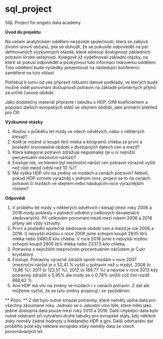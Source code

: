 ﻿# sql_project
SQL Project for engeto data academy 

**Úvod do projektu**

Na vašem analytickém oddělení nezávislé společnosti, která se zabývá životní úrovní občanů, jste se dohodli, že se pokusíte odpovědět na pár definovaných výzkumných otázek, které adresují dostupnost základních potravin široké veřejnosti. Kolegové již vydefinovali základní otázky, na které se pokusí odpovědět a poskytnout tuto informaci tiskovému oddělení. Toto oddělení bude výsledky prezentovat na následující konferenci zaměřené na tuto oblast.

Potřebují k tomu od vás připravit robustní datové podklady, ve kterých bude možné vidět porovnání dostupnosti potravin na základě průměrných příjmů za určité časové období.

Jako dodatečný materiál připravte i tabulku s HDP, GINI koeficientem a populací dalších evropských států ve stejném období, jako primární přehled pro ČR.

**Výzkumné otázky**

1. Rostou v průběhu let mzdy ve všech odvětvích, nebo v některých klesají?
2. Kolik je možné si koupit litrů mléka a kilogramů chleba za první a poslední srovnatelné období v dostupných datech cen a mezd?
3. Která kategorie potravin zdražuje nejpomaleji (je u ní nejnižší percentuální meziroční nárůst)?
4. Existuje rok, ve kterém byl meziroční nárůst cen potravin výrazně vyšší než růst mezd (větší než 10 %)?
5. Má výška HDP vliv na změny ve mzdách a cenách potravin? Neboli, pokud HDP vzroste výrazněji v jednom roce, projeví se to na cenách potravin či mzdách ve stejném nebo násdujícím roce výraznějším růstem?

**Odpovědi**

1. V průběhu let mzdy v některých odvětvích i klesají (mezi roky 2006 a 2018 mzdy poklesly v patnácti odvětví z celkových devatenácti sledovaných). Při celkovém porovnání mezd mezi rokem 2006 a 2018 příjmy ale vždy vzrostly.
2. První a poslední společné sledované období cen a mezd je rok 2006 a 2018. S nejvyšší mzdou v roce 2006 jsme schopni koupit 2835 litrů mléka nebo 2480,6 kilo chleba. V roce 2018 jsme s nejvyšší mzdou schopni koupit 2805 litrů mléka nebo 2337.5 kilo chleba.
3. Potravina s nejnižším meziročním procentuálním nárůstem je Cukr krystalový.
4. Existuje. Potraviny výrazně zdražili oproti mzdám v roce 2007 (meziroční nárůst je o 52,41 % vyšší u potravin než u mzdy), 2008 (o 13,86 %), 2011 (o 122,51 %), 2012 (o 189,77 %) a nejvíce v roce 2013 kdy potraviny zdražili o 5,95% ale mzdy se o 0,78% snížili což činí rozdíl 866,62 %.  
5. Ano HDP má vliv na změny ve mzdách i v cenách potravin. Z dat ale můžeme vyčíst, že se tyto změny projevují i se zpožděním. 

** Pozn. **
Z dat bylo nutné smazat potraviny, které neměly úplná data pro všechny zkoumané roky. Jednalo se o Jakostní víno bílé, které mělo jako jediné dostupná data pouze mezi roky 2015 a 2018.
Další chybějící data bylo nutné odstranit při vytváření druhé tabulky pro evropské státy, kdy některé státy neměly žádné hodnoty u hledaného HDP a gini. Další odstranění dat proběhlo poté kdy některé evropské státy neměly data ze všech porovnávaných let. 
